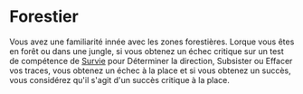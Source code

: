 # Forestier

<p><span id="ctl00_MainContent_DetailedOutput">Vous avez une familiarité innée avec les zones forestières. Lorque vous êtes en forêt ou dans une jungle, si vous obtenez un échec critique sur un test de compétence de <a href="https://2e.aonprd.com/Skills.aspx?ID=16">Survie</a> pour Déterminer la direction, Subsister ou Effacer vos traces, vous obtenez un échec à la place et si vous obtenez un succès, vous considérez qu'il s'agit d'un succès critique à la place.&nbsp;</span></p>